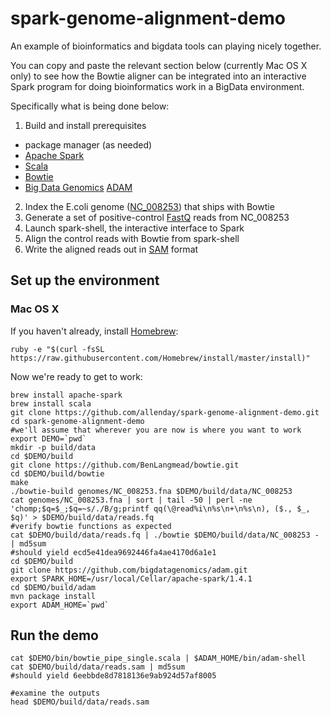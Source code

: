 # spark-genome-alignment-demo
An example of bioinformatics and bigdata tools can playing nicely together.

You can copy and paste the relevant section below (currently Mac OS X only)
to see how the Bowtie aligner can be integrated into an interactive Spark
program for doing bioinformatics work in a BigData environment.

Specifically what is being done below:

1. Build and install prerequisites  
  * package manager (as needed)
  * [Apache Spark](http://spark.apache.org/)
  * [Scala](http://www.scala-lang.org/)
  * [Bowtie](http://bowtie-bio.sourceforge.net/index.shtml)
  * [Big Data Genomics](http://bdgenomics.org/) [ADAM](https://github.com/bigdatagenomics/adam)
2. Index the E.coli genome ([NC_008253](http://www.ncbi.nlm.nih.gov/nuccore/110640213?report=fasta)) that ships with Bowtie
3. Generate a set of positive-control [FastQ](https://en.wikipedia.org/wiki/FASTQ_format) reads from NC_008253
4. Launch spark-shell, the interactive interface to Spark
5. Align the control reads with Bowtie from spark-shell
6. Write the aligned reads out in [SAM](https://samtools.github.io/hts-specs/SAMv1.pdf) format

## Set up the environment

### Mac OS X

If you haven't already, install [Homebrew](http://brew.sh/):

    ruby -e "$(curl -fsSL https://raw.githubusercontent.com/Homebrew/install/master/install)"

Now we're ready to get to work:

    brew install apache-spark
    brew install scala
    git clone https://github.com/allenday/spark-genome-alignment-demo.git
    cd spark-genome-alignment-demo
    #we'll assume that wherever you are now is where you want to work
    export DEMO=`pwd`
    mkdir -p build/data
    cd $DEMO/build
    git clone https://github.com/BenLangmead/bowtie.git
    cd $DEMO/build/bowtie
    make
    ./bowtie-build genomes/NC_008253.fna $DEMO/build/data/NC_008253
    cat genomes/NC_008253.fna | sort | tail -50 | perl -ne 'chomp;$q=$_;$q=~s/./B/g;printf qq(\@read%i\n%s\n+\n%s\n), ($., $_, $q)' > $DEMO/build/data/reads.fq
    #verify bowtie functions as expected
    cat $DEMO/build/data/reads.fq | ./bowtie $DEMO/build/data/NC_008253 - | md5sum
    #should yield ecd5e41dea9692446fa4ae4170d6a1e1
    cd $DEMO/build
    git clone https://github.com/bigdatagenomics/adam.git
    export SPARK_HOME=/usr/local/Cellar/apache-spark/1.4.1
    cd $DEMO/build/adam
    mvn package install
    export ADAM_HOME=`pwd`

## Run the demo

    cat $DEMO/bin/bowtie_pipe_single.scala | $ADAM_HOME/bin/adam-shell
    cat $DEMO/build/data/reads.sam | md5sum
    #should yield 6eebbde8d7818136e9ab924d57af8005

    #examine the outputs
    head $DEMO/build/data/reads.sam

